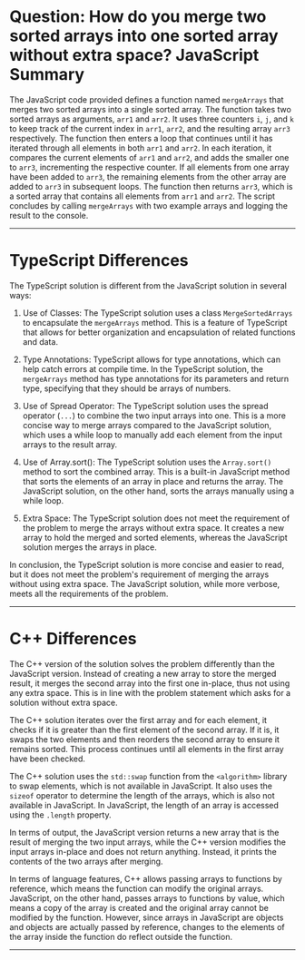 # Question: How do you merge two sorted arrays into one sorted array without extra space? JavaScript Summary

The JavaScript code provided defines a function named `mergeArrays` that merges two sorted arrays into a single sorted array. The function takes two sorted arrays as arguments, `arr1` and `arr2`. It uses three counters `i`, `j`, and `k` to keep track of the current index in `arr1`, `arr2`, and the resulting array `arr3` respectively. The function then enters a loop that continues until it has iterated through all elements in both `arr1` and `arr2`. In each iteration, it compares the current elements of `arr1` and `arr2`, and adds the smaller one to `arr3`, incrementing the respective counter. If all elements from one array have been added to `arr3`, the remaining elements from the other array are added to `arr3` in subsequent loops. The function then returns `arr3`, which is a sorted array that contains all elements from `arr1` and `arr2`. The script concludes by calling `mergeArrays` with two example arrays and logging the result to the console.

---

# TypeScript Differences

The TypeScript solution is different from the JavaScript solution in several ways:

1. Use of Classes: The TypeScript solution uses a class `MergeSortedArrays` to encapsulate the `mergeArrays` method. This is a feature of TypeScript that allows for better organization and encapsulation of related functions and data.

2. Type Annotations: TypeScript allows for type annotations, which can help catch errors at compile time. In the TypeScript solution, the `mergeArrays` method has type annotations for its parameters and return type, specifying that they should be arrays of numbers.

3. Use of Spread Operator: The TypeScript solution uses the spread operator (`...`) to combine the two input arrays into one. This is a more concise way to merge arrays compared to the JavaScript solution, which uses a while loop to manually add each element from the input arrays to the result array.

4. Use of Array.sort(): The TypeScript solution uses the `Array.sort()` method to sort the combined array. This is a built-in JavaScript method that sorts the elements of an array in place and returns the array. The JavaScript solution, on the other hand, sorts the arrays manually using a while loop.

5. Extra Space: The TypeScript solution does not meet the requirement of the problem to merge the arrays without extra space. It creates a new array to hold the merged and sorted elements, whereas the JavaScript solution merges the arrays in place.

In conclusion, the TypeScript solution is more concise and easier to read, but it does not meet the problem's requirement of merging the arrays without using extra space. The JavaScript solution, while more verbose, meets all the requirements of the problem.

---

# C++ Differences

The C++ version of the solution solves the problem differently than the JavaScript version. Instead of creating a new array to store the merged result, it merges the second array into the first one in-place, thus not using any extra space. This is in line with the problem statement which asks for a solution without extra space.

The C++ solution iterates over the first array and for each element, it checks if it is greater than the first element of the second array. If it is, it swaps the two elements and then reorders the second array to ensure it remains sorted. This process continues until all elements in the first array have been checked.

The C++ solution uses the `std::swap` function from the `<algorithm>` library to swap elements, which is not available in JavaScript. It also uses the `sizeof` operator to determine the length of the arrays, which is also not available in JavaScript. In JavaScript, the length of an array is accessed using the `.length` property.

In terms of output, the JavaScript version returns a new array that is the result of merging the two input arrays, while the C++ version modifies the input arrays in-place and does not return anything. Instead, it prints the contents of the two arrays after merging.

In terms of language features, C++ allows passing arrays to functions by reference, which means the function can modify the original arrays. JavaScript, on the other hand, passes arrays to functions by value, which means a copy of the array is created and the original array cannot be modified by the function. However, since arrays in JavaScript are objects and objects are actually passed by reference, changes to the elements of the array inside the function do reflect outside the function.

---

